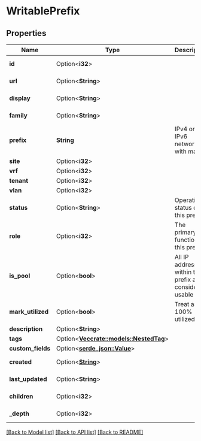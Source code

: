 # WritablePrefix

## Properties

Name | Type | Description | Notes
------------ | ------------- | ------------- | -------------
**id** | Option<**i32**> |  | [optional][readonly]
**url** | Option<**String**> |  | [optional][readonly]
**display** | Option<**String**> |  | [optional][readonly]
**family** | Option<**String**> |  | [optional][readonly]
**prefix** | **String** | IPv4 or IPv6 network with mask | 
**site** | Option<**i32**> |  | [optional]
**vrf** | Option<**i32**> |  | [optional]
**tenant** | Option<**i32**> |  | [optional]
**vlan** | Option<**i32**> |  | [optional]
**status** | Option<**String**> | Operational status of this prefix | [optional]
**role** | Option<**i32**> | The primary function of this prefix | [optional]
**is_pool** | Option<**bool**> | All IP addresses within this prefix are considered usable | [optional]
**mark_utilized** | Option<**bool**> | Treat as 100% utilized | [optional]
**description** | Option<**String**> |  | [optional]
**tags** | Option<[**Vec<crate::models::NestedTag>**](NestedTag.md)> |  | [optional]
**custom_fields** | Option<[**serde_json::Value**](.md)> |  | [optional]
**created** | Option<[**String**](string.md)> |  | [optional][readonly]
**last_updated** | Option<**String**> |  | [optional][readonly]
**children** | Option<**i32**> |  | [optional][readonly]
**_depth** | Option<**i32**> |  | [optional][readonly]

[[Back to Model list]](../README.md#documentation-for-models) [[Back to API list]](../README.md#documentation-for-api-endpoints) [[Back to README]](../README.md)


